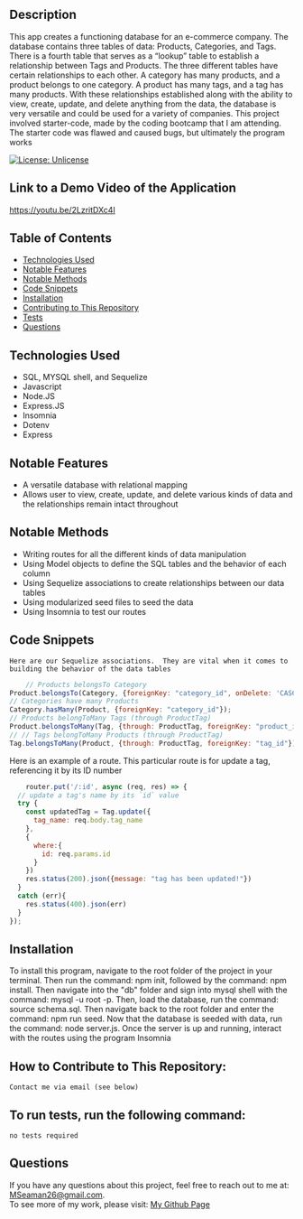 
  ## Description

This app creates a functioning database for an e-commerce company.  The database contains three tables of data: Products, Categories, and Tags.  There is a fourth table that serves as a “lookup” table to establish a relationship between Tags and Products. The three different tables have certain relationships to each other.  A category has many products, and a product belongs to one category.  A product has many tags, and a tag has many products.  With these relationships established along with the ability to view, create, update, and delete anything from the data, the database is very versatile and could be used for a variety of companies.  This project involved starter-code, made by the coding bootcamp that I am attending.  The starter code was flawed and caused bugs, but ultimately the program works

  [![License: Unlicense](https://img.shields.io/badge/license-Unlicense-blue.svg)](http://unlicense.org/)


  ## Link to a Demo Video of the Application
  https://youtu.be/2LzritDXc4I

  ## Table of Contents

 
  * [Technologies Used](#technologies-used)
  * [Notable Features](#notable-features)
  * [Notable Methods](#notable-methods)
  * [Code Snippets](#code-snippets)
  * [Installation](#installation)<br />
  * [Contributing to This Repository](#how-to-contribute-to-this-repository)<br />
  * [Tests](#to-run-tests-run-the-following-command)<br />
  * [Questions](#questions)<br />

  ## Technologies Used
  - SQL, MYSQL shell, and Sequelize
  - Javascript
  - Node.JS
  - Express.JS
  - Insomnia
  - Dotenv
  - Express 
  ## Notable Features
  - A versatile database with relational mapping
  - Allows user to view, create, update, and delete various kinds of data and the relationships remain intact throughout

  ## Notable Methods
  - Writing routes for all the different kinds of data manipulation
  - Using Model objects to define the SQL tables and the behavior of each column
  - Using Sequelize associations to create relationships between our data tables
  - Using modularized seed files to seed the data
  - Using Insomnia to test our routes


 ## Code Snippets
    Here are our Sequelize associations.  They are vital when it comes to building the behavior of the data tables
```javascript
    // Products belongsTo Category
Product.belongsTo(Category, {foreignKey: "category_id", onDelete: 'CASCADE'});
// Categories have many Products
Category.hasMany(Product, {foreignKey: "category_id"});
// Products belongToMany Tags (through ProductTag)
Product.belongsToMany(Tag, {through: ProductTag, foreignKey: "product_id",});
// // Tags belongToMany Products (through ProductTag)
Tag.belongsToMany(Product, {through: ProductTag, foreignKey: "tag_id"});
```
Here is an example of a route.  This particular route is for update a tag, referencing it by its ID number
```javascript
    router.put('/:id', async (req, res) => {
  // update a tag's name by its `id` value
  try {
    const updatedTag = Tag.update({
      tag_name: req.body.tag_name
    },
    {
      where:{
        id: req.params.id
      }
    })
    res.status(200).json({message: "tag has been updated!"})
  }
  catch (err){
    res.status(400).json(err)
  }
});
```
 ## Installation

   To install this program, navigate to the root folder of the project in your terminal.  Then run the command: npm init, followed by the command: npm install. Then navigate into the "db" folder and sign into mysql shell with the command: mysql -u root -p.  Then, load the database, run the command: source schema.sql. Then navigate back to the root folder and enter the command: npm run seed. Now that the database is seeded with data, run the command: node server.js.  Once the server is up and running, interact with the routes using the program Insomnia

    
  ## How to Contribute to This Repository:

    Contact me via email (see below)
    
  ## To run tests, run the following command:

    no tests required

    
  ## Questions
  If you have any questions about this project, feel free to reach out to me at:
  <a href="MSeaman26@gmail.com">MSeaman26@gmail.com</a>.  
  To see more of my work, please visit:
  <a href="https://github.com/MSeaman26">My Github Page</a>






